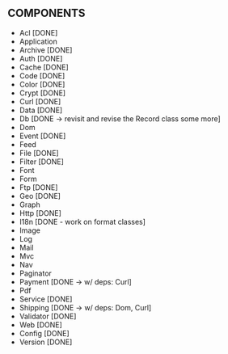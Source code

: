 COMPONENTS
----------
 - Acl [DONE]
 - Application
 - Archive [DONE]
 - Auth [DONE]
 - Cache [DONE]
 - Code [DONE]
 - Color [DONE]
 - Crypt [DONE]
 - Curl [DONE]
 - Data [DONE]
 - Db [DONE -> revisit and revise the Record class some more]
 - Dom
 - Event [DONE]
 - Feed
 - File [DONE]
 - Filter [DONE]
 - Font
 - Form
 - Ftp [DONE]
 - Geo [DONE]
 - Graph
 - Http [DONE]
 - I18n [DONE - work on format classes]
 - Image
 - Log
 - Mail
 - Mvc
 - Nav
 - Paginator
 - Payment [DONE -> w/ deps: Curl]
 - Pdf
 - Service [DONE]
 - Shipping [DONE -> w/ deps: Dom, Curl]
 - Validator [DONE]
 - Web [DONE]
 - Config [DONE]
 - Version [DONE]
